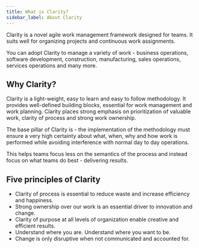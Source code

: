 ```yaml
---
title: What is Clarity?
sidebar_label: About Clarity
---
```


Clarity is a novel agile work management framework designed for teams. It suits well for organizing projects and continuous work assignments.

You can adopt Clarity to manage a variety of work - business operations, software development, construction, manufacturing, sales operations, services operations and many more.

## Why Clarity?

Clarity is a light-weight, easy to learn and easy to follow methodology. It provides well-defined building blocks, essential for work management and work planning. Clarity places strong emphasis on prioritization of valuable work, clarity of process and strong work ownership.

The base pillar of Clarity is - the implementation of the methodology must ensure a very high certainty about what, when, why and how work is performed while avoiding interference with normal day to day operations.

This helps teams focus less on the semantics of the process and instead focus on what teams do best - delivering results.

## Five principles of Clarity

- Clarity of process is essential to reduce waste and increase efficiency and happiness.
- Strong ownership over our work is an essential driver to innovation and change.
- Clarity of purpose at all levels of organization enable creative and efficient results.
- Understand where you are. Understand where you want to be.
- Change is only disruptive when not communicated and accounted for.

